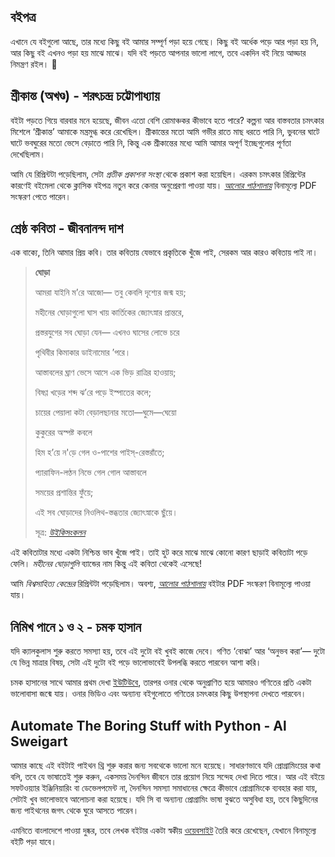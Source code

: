 ## বইপত্র

এখানে যে বইগুলো আছে, তার মধ্যে কিছু বই আমার সম্পূর্ণ পড়া হয়ে গেছে। কিছু বই অর্ধেক পড়ে আর পড়া হয় নি, আর কিছু বই এখনও পড়া হয় মাঝে মাঝে। যদি বই পড়তে আপনার ভালো লাগে, তবে একদিন বই নিয়ে আড্ডার নিমন্ত্রণ রইল। 🙂

## শ্রীকান্ত (অখণ্ড) - শরৎচন্দ্র চট্টোপাধ্যায়

বইটা পড়তে গিয়ে বারবার মনে হয়েছে, জীবন এতো বেশি রোমাঞ্চকর কীভাবে হতে পারে? কল্পনা আর বাস্তবতার চমৎকার মিশেলে ‘শ্রীকান্ত’ আমাকে মন্ত্রমুগ্ধ করে রেখেছিল। শ্রীকান্তের মতো আমি গভীর রাতে মাছ ধরতে পারি নি, ভুবনের ঘাটে ঘাটে ভবঘুরের মতো ভেসে বেড়াতে পারি নি, কিন্তু এক শ্রীকান্তের মধ্যে আমি আমার অপূর্ণ ইচ্ছেগুলোর পূর্ণতা দেখেছিলাম।

আমি যে রিপ্রিন্টটা পড়েছিলাম, সেটা *প্রতীক প্রকাশনা সংস্থা* থেকে প্রকাশ করা হয়েছিল। এরকম চমৎকার রিপ্রিন্টের কারণেই বইমেলা থেকে ক্লাসিক বইপত্র নতুন করে কেনার অনুপ্রেরণা পাওয়া যায়। *[আলোর পাঠশালায়](https://alorpathshala.org/book/10)* বিনামূল্যে PDF সংস্করণ পেতে পারেন।


## শ্রেষ্ঠ কবিতা - জীবনানন্দ দাশ

এক বাক্যে, তিনি আমার প্রিয় কবি। তার কবিতায় যেভাবে প্রকৃতিকে খুঁজে পাই, সেরকম আর কারও কবিতায় পাই না।

> **ঘোড়া**
> 
> আমরা যাইনি ম’রে আজো— তবু কেবলি দৃশ্যের জন্ম হয়;
> 
> মহীনের ঘোড়াগুলো ঘাস খায় কার্তিকের জ্যোৎস্নার প্রান্তরে,
> 
> প্রস্তরযুগের সব ঘোড়া যেন— এখনও ঘাসের লোভে চরে
> 
> পৃথিবীর কিমাকার ডাইনামোর ’পরে।
>
> 
> আস্তাবলের ঘ্রাণ ভেসে আসে এক ভিড় রাত্রির হাওয়ায়;
> 
> বিষণ্ণ খড়ের শব্দ ঝ’রে পড়ে ইস্পাতের কলে;
> 
> চায়ের পেয়ালা কটা বেড়ালছানার মতো—ঘুমে—ঘেয়ো
> 
> কুকুরের অস্পষ্ট কবলে
> 
> 
> হিম হ’য়ে ন'ড়ে গেল ও-পাশের পাইস্-রেস্তরাঁতে;
> 
> প্যারাফিন-লণ্ঠন নিভে গেল গোল আস্তাবলে
> 
> সময়ের প্রশান্তির ফুঁয়ে;
> 
> এই সব ঘোড়াদের নিওলিথ-স্তব্ধতার জ্যোৎস্নাকে ছুঁয়ে।
>
> সূত্র: *[উইকিসংকলন](https://bn.m.wikisource.org/wiki/%E0%A6%9C%E0%A7%80%E0%A6%AC%E0%A6%A8%E0%A6%BE%E0%A6%A8%E0%A6%A8%E0%A7%8D%E0%A6%A6_%E0%A6%A6%E0%A6%BE%E0%A6%B6%E0%A7%87%E0%A6%B0_%E0%A6%B6%E0%A7%8D%E0%A6%B0%E0%A7%87%E0%A6%B7%E0%A7%8D%E0%A6%A0_%E0%A6%95%E0%A6%AC%E0%A6%BF%E0%A6%A4%E0%A6%BE/%E0%A6%98%E0%A7%8B%E0%A6%A1%E0%A6%BC%E0%A6%BE)*

এই কবিতাটার মধ্যে একটা নিশ্চিন্ত ভাব খুঁজে পাই। তাই হুট করে মাঝে মাঝে কোনো কারণ ছাড়াই কবিতাটা পড়ে ফেলি। *মহীনের ঘোড়াগুলি* ব্যান্ডের নাম কিন্তু এই কবিতা থেকেই এসেছে!

আমি *বিশ্বসাহিত্য কেন্দ্রের* রিপ্রিন্টটা পড়েছিলাম। অবশ্য, *[আলোর পাঠশালায়](https://alorpathshala.org/book/90)* বইটার PDF সংস্করণ বিনামূল্যে পাওয়া যায়।


## নিমিখ পানে ১ ও ২ - চমক হাসান

যদি ক্যালকুলাস শুরু করতে সমস্যা হয়, তবে এই দুটো বই খুবই কাজে দেবে। গণিত ‘বোঝা’ আর ‘অনুভব করা’— দুটো যে ভিন্ন মাত্রার বিষয়, সেটা এই দুটো বই পড়ে ভালোভাবেই উপলব্ধি করতে পারবেন আশা করি।

চমক হাসানের সাথে আমার প্রথম দেখা [ইউটিউবে](https://youtube.com/@ChamokHasan), তারপর ওনার থেকে অনুপ্রাণিত হয়ে আমারও গণিতের প্রতি একটা ভালোবাসা জন্মে যায়। ওনার ভিডিও এবং অন্যান্য বইগুলোতে গণিতের চমৎকার কিছু উপস্থাপনা দেখতে পারবেন।

## Automate The Boring Stuff with Python - Al Sweigart

আমার কাছে এই বইটাই পাইথন থ্রি শুরু করার জন্য সবথেকে ভালো মনে হয়েছে। সাধারণভাবে যদি প্রোগ্রামিংয়ের কথা বলি, তবে যে ভাষাতেই শুরু করুন, একসময় দৈনন্দিন জীবনে তার প্রয়োগ নিয়ে সন্দেহ দেখা দিতে পারে। আর এই বইয়ে সফটওয়্যার ইঞ্জিনিয়ারিং বা ডেভেলপমেন্ট না, দৈনন্দিন সমস্যা সমাধানের ক্ষেত্রে কীভাবে প্রোগ্রামিংকে ব্যবহার করা যায়, সেটাই খুব ভালোভাবে আলোচনা করা হয়েছে। যদি সি বা অন্যান্য প্রোগ্রামিং ভাষা বুঝতে অসুবিধা হয়, তবে কিছুদিনের জন্য পাইথনের জগৎ থেকে ঘুরে আসতে পারেন।

এমনিতে বাংলাদেশে পাওয়া দুষ্কর, তবে লেখক বইটার একটা স্বকীয় [ওয়েবসাইট](https://automatetheboringstuff.com/) তৈরি করে রেখেছেন, যেখানে বিনামূল্যে বইটি পড়া যাবে।
